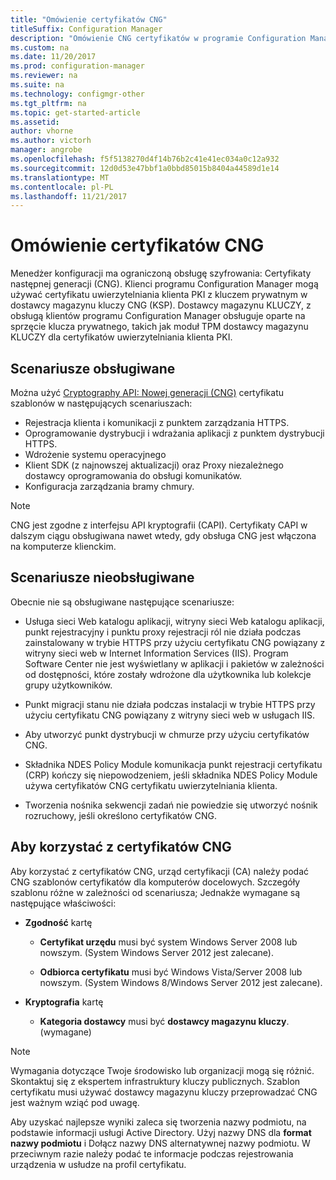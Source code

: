 ```yaml
---
title: "Omówienie certyfikatów CNG"
titleSuffix: Configuration Manager
description: "Omówienie CNG certyfikatów w programie Configuration Manager"
ms.custom: na
ms.date: 11/20/2017
ms.prod: configuration-manager
ms.reviewer: na
ms.suite: na
ms.technology: configmgr-other
ms.tgt_pltfrm: na
ms.topic: get-started-article
ms.assetid: 
author: vhorne
ms.author: victorh
manager: angrobe
ms.openlocfilehash: f5f5138270d4f14b76b2c41e41ec034a0c12a932
ms.sourcegitcommit: 12d0d53e47bbf1a0bbd85015b8404a44589d1e14
ms.translationtype: MT
ms.contentlocale: pl-PL
ms.lasthandoff: 11/21/2017
---
```

# <a name="cng-certificates-overview"></a>Omówienie certyfikatów CNG
<!-- 1356191 --> 

Menedżer konfiguracji ma ograniczoną obsługę szyfrowania: Certyfikaty następnej generacji (CNG). Klienci programu Configuration Manager mogą używać certyfikatu uwierzytelniania klienta PKI z kluczem prywatnym w dostawcy magazynu kluczy CNG (KSP). Dostawcy magazynu KLUCZY, z obsługą klientów programu Configuration Manager obsługuje oparte na sprzęcie klucza prywatnego, takich jak moduł TPM dostawcy magazynu KLUCZY dla certyfikatów uwierzytelniania klienta PKI.

## <a name="supported-scenarios"></a>Scenariusze obsługiwane
Można użyć [Cryptography API: Nowej generacji (CNG)](https://msdn.microsoft.com/library/windows/desktop/bb204775.aspx) certyfikatu szablonów w następujących scenariuszach:

- Rejestracja klienta i komunikacji z punktem zarządzania HTTPS.   
- Oprogramowanie dystrybucji i wdrażania aplikacji z punktem dystrybucji HTTPS.   
- Wdrożenie systemu operacyjnego  
- Klient SDK (z najnowszej aktualizacji) oraz Proxy niezależnego dostawcy oprogramowania do obsługi komunikatów.   
- Konfiguracja zarządzania bramy chmury.  

> [!NOTE]
> CNG jest zgodne z interfejsu API kryptografii (CAPI). Certyfikaty CAPI w dalszym ciągu obsługiwana nawet wtedy, gdy obsługa CNG jest włączona na komputerze klienckim.

## <a name="unsupported-scenarios"></a>Scenariusze nieobsługiwane

Obecnie nie są obsługiwane następujące scenariusze:

- Usługa sieci Web katalogu aplikacji, witryny sieci Web katalogu aplikacji, punkt rejestracyjny i punktu proxy rejestracji ról nie działa podczas zainstalowany w trybie HTTPS przy użyciu certyfikatu CNG powiązany z witryny sieci web w Internet Information Services (IIS). Program Software Center nie jest wyświetlany w aplikacji i pakietów w zależności od dostępności, które zostały wdrożone dla użytkownika lub kolekcje grupy użytkowników.

- Punkt migracji stanu nie działa podczas instalacji w trybie HTTPS przy użyciu certyfikatu CNG powiązany z witryny sieci web w usługach IIS.

- Aby utworzyć punkt dystrybucji w chmurze przy użyciu certyfikatów CNG.

- Składnika NDES Policy Module komunikacja punkt rejestracji certyfikatu (CRP) kończy się niepowodzeniem, jeśli składnika NDES Policy Module używa certyfikatów CNG certyfikatu uwierzytelniania klienta.

- Tworzenia nośnika sekwencji zadań nie powiedzie się utworzyć nośnik rozruchowy, jeśli określono certyfikatów CNG.

## <a name="to-use-cng-certificates"></a>Aby korzystać z certyfikatów CNG

Aby korzystać z certyfikatów CNG, urząd certyfikacji (CA) należy podać CNG szablonów certyfikatów dla komputerów docelowych. Szczegóły szablonu różne w zależności od scenariusza; Jednakże wymagane są następujące właściwości:

- **Zgodność** kartę

    - **Certyfikat urzędu** musi być system Windows Server 2008 lub nowszym. (System Windows Server 2012 jest zalecane).

    - **Odbiorca certyfikatu** musi być Windows Vista/Server 2008 lub nowszym. (System Windows 8/Windows Server 2012 jest zalecane).

- **Kryptografia** kartę

    - **Kategoria dostawcy** musi być **dostawcy magazynu kluczy**. (wymagane)

> [!NOTE]
> Wymagania dotyczące Twoje środowisko lub organizacji mogą się różnić. Skontaktuj się z ekspertem infrastruktury kluczy publicznych. Szablon certyfikatu musi używać dostawcy magazynu kluczy przeprowadzać CNG jest ważnym wziąć pod uwagę.

Aby uzyskać najlepsze wyniki zaleca się tworzenia nazwy podmiotu, na podstawie informacji usługi Active Directory. Użyj nazwy DNS dla **format nazwy podmiotu** i Dołącz nazwy DNS alternatywnej nazwy podmiotu. W przeciwnym razie należy podać te informacje podczas rejestrowania urządzenia w usłudze na profil certyfikatu.